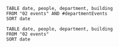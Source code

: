 

```dataview 
TABLE date, people, department, building
FROM "02 events" AND #departmentEvents
SORT date
```
```dataview 
TABLE date, people, department, building
FROM "02 events"
SORT date
```
